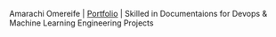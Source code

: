 Amarachi Omereife | [Portfolio](https://github.com/marameref/tech-writer-portfolio) | Skilled in Documentaions for Devops & Machine Learning Engineering Projects
